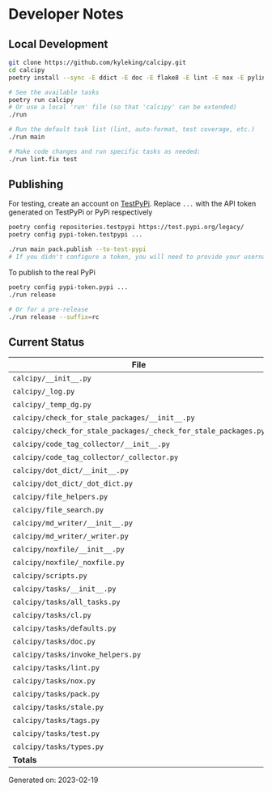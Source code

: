 # Developer Notes

## Local Development

```sh
git clone https://github.com/kyleking/calcipy.git
cd calcipy
poetry install --sync -E ddict -E doc -E flake8 -E lint -E nox -E pylint -E stale -E tags -E test -E types

# See the available tasks
poetry run calcipy
# Or use a local 'run' file (so that 'calcipy' can be extended)
./run

# Run the default task list (lint, auto-format, test coverage, etc.)
./run main

# Make code changes and run specific tasks as needed:
./run lint.fix test
```

## Publishing

For testing, create an account on [TestPyPi](https://test.pypi.org/legacy/). Replace `...` with the API token generated on TestPyPi or PyPi respectively

```sh
poetry config repositories.testpypi https://test.pypi.org/legacy/
poetry config pypi-token.testpypi ...

./run main pack.publish --to-test-pypi
# If you didn't configure a token, you will need to provide your username and password to publish
```

To publish to the real PyPi

```sh
poetry config pypi-token.pypi ...
./run release

# Or for a pre-release
./run release --suffix=rc
```

## Current Status

<!-- {cts} COVERAGE -->
| File                                                            |   Statements |   Missing |   Excluded | Coverage   |
|-----------------------------------------------------------------|--------------|-----------|------------|------------|
| `calcipy/__init__.py`                                           |            2 |         0 |          0 | 100.0%     |
| `calcipy/_log.py`                                               |            2 |         0 |          0 | 100.0%     |
| `calcipy/_temp_dg.py`                                           |            9 |         9 |          0 | 0.0%       |
| `calcipy/check_for_stale_packages/__init__.py`                  |            1 |         1 |          0 | 0.0%       |
| `calcipy/check_for_stale_packages/_check_for_stale_packages.py` |          111 |       111 |          0 | 0.0%       |
| `calcipy/code_tag_collector/__init__.py`                        |            1 |         1 |          0 | 0.0%       |
| `calcipy/code_tag_collector/_collector.py`                      |          127 |       127 |          0 | 0.0%       |
| `calcipy/dot_dict/__init__.py`                                  |            4 |         4 |          0 | 0.0%       |
| `calcipy/dot_dict/_dot_dict.py`                                 |            8 |         8 |          0 | 0.0%       |
| `calcipy/file_helpers.py`                                       |          116 |        53 |          6 | 54.3%      |
| `calcipy/file_search.py`                                        |           37 |        37 |          2 | 0.0%       |
| `calcipy/md_writer/__init__.py`                                 |            4 |         4 |          0 | 0.0%       |
| `calcipy/md_writer/_writer.py`                                  |           94 |        94 |          0 | 0.0%       |
| `calcipy/noxfile/__init__.py`                                   |            4 |         4 |          0 | 0.0%       |
| `calcipy/noxfile/_noxfile.py`                                   |           72 |        72 |          2 | 0.0%       |
| `calcipy/scripts.py`                                            |            7 |         7 |          0 | 0.0%       |
| `calcipy/tasks/__init__.py`                                     |            0 |         0 |          0 | 100.0%     |
| `calcipy/tasks/all_tasks.py`                                    |           44 |        44 |          0 | 0.0%       |
| `calcipy/tasks/cl.py`                                           |           28 |        28 |          0 | 0.0%       |
| `calcipy/tasks/defaults.py`                                     |            9 |         3 |          0 | 66.7%      |
| `calcipy/tasks/doc.py`                                          |           37 |        37 |          5 | 0.0%       |
| `calcipy/tasks/invoke_helpers.py`                               |           10 |         1 |          0 | 90.0%      |
| `calcipy/tasks/lint.py`                                         |           51 |        51 |          0 | 0.0%       |
| `calcipy/tasks/nox.py`                                          |            8 |         8 |          0 | 0.0%       |
| `calcipy/tasks/pack.py`                                         |           26 |        26 |          0 | 0.0%       |
| `calcipy/tasks/stale.py`                                        |            7 |         7 |          0 | 0.0%       |
| `calcipy/tasks/tags.py`                                         |           14 |        14 |          0 | 0.0%       |
| `calcipy/tasks/test.py`                                         |           35 |         0 |          2 | 100.0%     |
| `calcipy/tasks/types.py`                                        |           15 |         0 |          0 | 100.0%     |
| **Totals**                                                      |          883 |       751 |         17 | 14.9%      |

Generated on: 2023-02-19
<!-- {cte} -->
